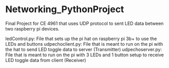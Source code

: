 # Networking_PythonProject
Final Project for CE 4961 that uses UDP protocol to sent LED data between two raspberry pi devices.

ledControl.py: File that sets up the pi hat on raspberry pi 3b+ to use the LEDs and buttons
udpechoclient.py: File that is meant to run on the pi with the hat to send LED toggle data to server (Transmitter)
udpechoserver.py: File that is meant to run on the pi with 3 LEDs and 1 button setup to receive LED toggle data from client (Receiver)
